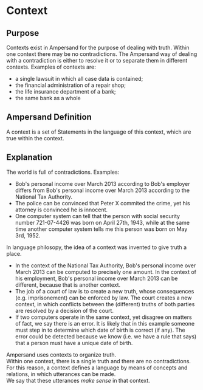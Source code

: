 # Context

## Purpose

Contexts exist in Ampersand for the purpose of dealing with truth. Within one context there may be no contradictions. The Ampersand way of dealing with a contradiction is either to resolve it or to separate them in different contexts. Examples of contexts are:

* a single lawsuit in which all case data is contained;
* the financial administration of a repair shop;
* the life insurance department of a bank;
* the same bank as a whole

## Ampersand Definition

A context is a set of Statements in the language of this context, which are true within the context.

## Explanation

The world is full of contradictions. Examples:

* Bob's personal income over March 2013 according to Bob's employer differs from Bob's personal income over March 2013 according to the National Tax Authority.
* The police can be convinced that Peter X commited the crime, yet his attorney is convinced he is innocent.
* One computer system can tell that the person with social security number 721-07-4426 was born on April 27th, 1943, while at the same time another computer system tells me this person was born on May 3rd, 1952.

In language philosopy, the idea of a context was invented to give truth a place.

* In the context of the National Tax Authority, Bob's personal income over March 2013 can be computed to precisely one amount. In the context of his employment, Bob's  personal income over March 2013 can be different, because that is another context.
* The job of a court of law is to create a new truth, whose consequences \(e.g. imprisonement\) can be enforced by law. The court creates a new context, in which conflicts between the \(different\) truths of both parties are resolved by a decision of the court.
* If two computers operate in the same context, yet disagree on matters of fact, we say there is an error. It is likely that in this example someone must step in to determine which date of birth is correct \(if any\). The error could be detected because we know \(i.e. we have a rule that says\) that a person must have a unique date of birth.

Ampersand uses contexts to organize truth.  
Within one context, there is a single truth and there are no contradictions.  
For this reason, a context defines a language by means of concepts and relations, in which utterances can be made.  
We say that these utterances _make sense_ in that context.

